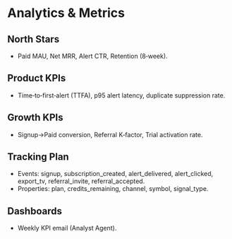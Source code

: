 # Analytics & Metrics

## North Stars
- Paid MAU, Net MRR, Alert CTR, Retention (8‑week).

## Product KPIs
- Time‑to‑first‑alert (TTFA), p95 alert latency, duplicate suppression rate.

## Growth KPIs
- Signup→Paid conversion, Referral K‑factor, Trial activation rate.

## Tracking Plan
- Events: signup, subscription_created, alert_delivered, alert_clicked, export_tv, referral_invite, referral_accepted.
- Properties: plan, credits_remaining, channel, symbol, signal_type.

## Dashboards
- Weekly KPI email (Analyst Agent).
